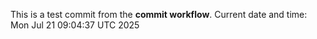 This is a test commit from the **commit workflow**.
Current date and time: Mon Jul 21 09:04:37 UTC 2025
